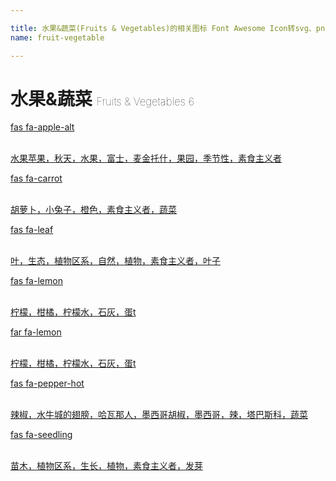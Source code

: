 ```yaml
---

title: 水果&蔬菜(Fruits & Vegetables)的相关图标 Font Awesome Icon转svg、png下载
name: fruit-vegetable

---
```


# 水果&蔬菜  <small style="font-size: 60%;font-weight: 100">Fruits & Vegetables <span class="badge-secondary badge">6</span> </small>

<search tag="fruit-vegetable" :max="0"/>

<div class="icon-list row" id="search-show"><a href="/icon/solid/apple-alt.html" class="icon-item col-6 col-sm-4 col-md-2"><div class="icon-item-inner"><i class="fas fa-apple-alt"></i><p><span>fas fa-apple-alt</span></p> <p><br>水果苹果，秋天，水果，富士，麦金托什，果园，季节性，素食主义者</p></div></a><a href="/icon/solid/carrot.html" class="icon-item col-6 col-sm-4 col-md-2"><div class="icon-item-inner"><i class="fas fa-carrot"></i><p><span>fas fa-carrot</span></p> <p><br>胡萝卜，小兔子，橙色，素食主义者，蔬菜</p></div></a><a href="/icon/solid/leaf.html" class="icon-item col-6 col-sm-4 col-md-2"><div class="icon-item-inner"><i class="fas fa-leaf"></i><p><span>fas fa-leaf</span></p> <p><br>叶，生态，植物区系，自然，植物，素食主义者，叶子</p></div></a><a href="/icon/solid/lemon.html" class="icon-item col-6 col-sm-4 col-md-2"><div class="icon-item-inner"><i class="fas fa-lemon"></i><p><span>fas fa-lemon</span></p> <p><br>柠檬，柑橘，柠檬水，石灰，蛋t</p></div></a><a href="/icon/regular/lemon.html" class="icon-item col-6 col-sm-4 col-md-2"><div class="icon-item-inner"><i class="far fa-lemon"></i><p><span>far fa-lemon</span></p> <p><br>柠檬，柑橘，柠檬水，石灰，蛋t</p></div></a><a href="/icon/solid/pepper-hot.html" class="icon-item col-6 col-sm-4 col-md-2"><div class="icon-item-inner"><i class="fas fa-pepper-hot"></i><p><span>fas fa-pepper-hot</span></p> <p><br>辣椒，水牛城的翅膀，哈瓦那人，墨西哥胡椒，墨西哥，辣，塔巴斯科，蔬菜</p></div></a><a href="/icon/solid/seedling.html" class="icon-item col-6 col-sm-4 col-md-2"><div class="icon-item-inner"><i class="fas fa-seedling"></i><p><span>fas fa-seedling</span></p> <p><br>苗木，植物区系，生长，植物，素食主义者，发芽</p></div></a></div>

